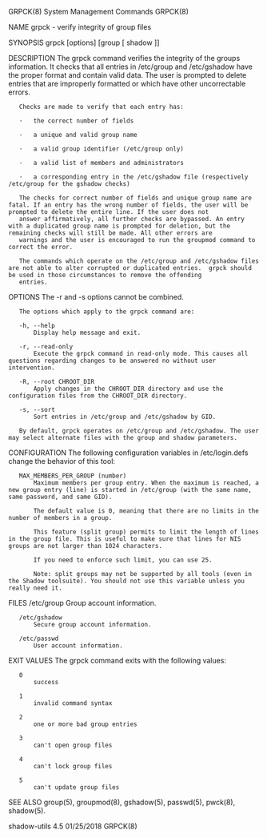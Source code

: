 GRPCK(8)                                                                              System Management Commands                                                                              GRPCK(8)

NAME
       grpck - verify integrity of group files

SYNOPSIS
       grpck [options] [group [ shadow ]]

DESCRIPTION
       The grpck command verifies the integrity of the groups information. It checks that all entries in /etc/group and /etc/gshadow have the proper format and contain valid data. The user is
       prompted to delete entries that are improperly formatted or which have other uncorrectable errors.

       Checks are made to verify that each entry has:

       ·   the correct number of fields

       ·   a unique and valid group name

       ·   a valid group identifier (/etc/group only)

       ·   a valid list of members and administrators

       ·   a corresponding entry in the /etc/gshadow file (respectively /etc/group for the gshadow checks)

       The checks for correct number of fields and unique group name are fatal. If an entry has the wrong number of fields, the user will be prompted to delete the entire line. If the user does not
       answer affirmatively, all further checks are bypassed. An entry with a duplicated group name is prompted for deletion, but the remaining checks will still be made. All other errors are
       warnings and the user is encouraged to run the groupmod command to correct the error.

       The commands which operate on the /etc/group and /etc/gshadow files are not able to alter corrupted or duplicated entries.  grpck should be used in those circumstances to remove the offending
       entries.

OPTIONS
       The -r and -s options cannot be combined.

       The options which apply to the grpck command are:

       -h, --help
           Display help message and exit.

       -r, --read-only
           Execute the grpck command in read-only mode. This causes all questions regarding changes to be answered no without user intervention.

       -R, --root CHROOT_DIR
           Apply changes in the CHROOT_DIR directory and use the configuration files from the CHROOT_DIR directory.

       -s, --sort
           Sort entries in /etc/group and /etc/gshadow by GID.

       By default, grpck operates on /etc/group and /etc/gshadow. The user may select alternate files with the group and shadow parameters.

CONFIGURATION
       The following configuration variables in /etc/login.defs change the behavior of this tool:

       MAX_MEMBERS_PER_GROUP (number)
           Maximum members per group entry. When the maximum is reached, a new group entry (line) is started in /etc/group (with the same name, same password, and same GID).

           The default value is 0, meaning that there are no limits in the number of members in a group.

           This feature (split group) permits to limit the length of lines in the group file. This is useful to make sure that lines for NIS groups are not larger than 1024 characters.

           If you need to enforce such limit, you can use 25.

           Note: split groups may not be supported by all tools (even in the Shadow toolsuite). You should not use this variable unless you really need it.

FILES
       /etc/group
           Group account information.

       /etc/gshadow
           Secure group account information.

       /etc/passwd
           User account information.

EXIT VALUES
       The grpck command exits with the following values:

       0
           success

       1
           invalid command syntax

       2
           one or more bad group entries

       3
           can't open group files

       4
           can't lock group files

       5
           can't update group files

SEE ALSO
       group(5), groupmod(8), gshadow(5), passwd(5), pwck(8), shadow(5).

shadow-utils 4.5                                                                              01/25/2018                                                                                      GRPCK(8)
